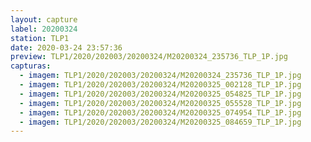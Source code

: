 ```yaml
---
layout: capture
label: 20200324
station: TLP1
date: 2020-03-24 23:57:36
preview: TLP1/2020/202003/20200324/M20200324_235736_TLP_1P.jpg
capturas:
  - imagem: TLP1/2020/202003/20200324/M20200324_235736_TLP_1P.jpg
  - imagem: TLP1/2020/202003/20200324/M20200325_002128_TLP_1P.jpg
  - imagem: TLP1/2020/202003/20200324/M20200325_054825_TLP_1P.jpg
  - imagem: TLP1/2020/202003/20200324/M20200325_055528_TLP_1P.jpg
  - imagem: TLP1/2020/202003/20200324/M20200325_074954_TLP_1P.jpg
  - imagem: TLP1/2020/202003/20200324/M20200325_084659_TLP_1P.jpg
---
```

